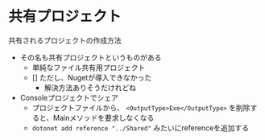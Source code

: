 # 共有プロジェクト

共有されるプロジェクトの作成方法

- その名も共有プロジェクトというものがある
  - 単純なファイル共有用プロジェクト
  - [] ただし、Nugetが導入できなかった
    - 解決方法ありそうだけれどね
- Consoleプロジェクトでシェア
  - プロジェクトファイルから、 `<OutputType>Exe</OutputType>` を削除すると、Mainメソッドを要求しなくなる
  - `dotonet add reference "../Shared"` みたいにreferenceを追加する
  